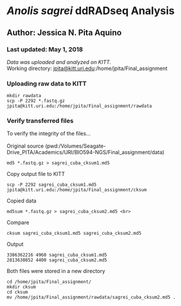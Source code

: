 # <i>Anolis sagrei</i> ddRADseq Analysis
## Author: Jessica N. Pita Aquino<br>
### Last updated: May 1, 2018

*Data was uploaded and analyzed on KITT.*
<br>
Working directory: jpita@kitt.uri.edu:/home/jpita/Final_assignment

### Uploading raw data to KITT
```
mkdir rawdata
scp -P 2292 *.fastq.gz jpita@kitt.uri.edu:/home/jpita/Final_assignment/rawdata
```

### Verify transferred files
To verify the integrity of the files...
<br>
<br>
Original source (pwd:/Volumes/Seagate-Drive_PITA/Academics/URI/BIO594-NGS/Final_assignment/data)
```
md5 *.fastq.gz > sagrei_cuba_cksum1.md5
```
Copy output file to KITT
```
scp -P 2292 sagrei_cuba_cksum1.md5 jpita@kitt.uri.edu:/home/jpita/Final_assignment/cksum
```
Copied data
```
md5sum *.fastq.gz > sagrei_cuba_cksum2.md5 <br>
```
Compare
```
cksum sagrei_cuba_cksum1.md5 sagrei_cuba_cksum2.md5
```
Output
```
3386362216 4960 sagrei_cuba_cksum1.md5
2813630852 4400 sagrei_cuba_cksum2.md5
```
Both files were stored in a new directory
```
cd /home/jpita/Final_assignment/
mkdir cksum
cd cksum
mv /home/jpita/Final_assignment/rawdata/sagrei_cuba_cksum2.md5 .
```
